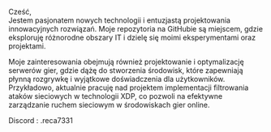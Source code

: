 Cześć,<br>
Jestem pasjonatem nowych technologii i entuzjastą projektowania innowacyjnych rozwiązań. Moje repozytoria na GitHubie są miejscem, gdzie eksploruję różnorodne obszary IT i dzielę się moimi eksperymentami oraz projektami.

Moje zainteresowania obejmują również projektowanie i optymalizację serwerów gier, gdzie dążę do stworzenia środowisk, które zapewniają płynną rozgrywkę i wyjątkowe doświadczenia dla użytkowników. 
Przykładowo, aktualnie pracuję nad projektem implementacji filtrowania ataków sieciowych w technologii XDP, co pozwoli na efektywne zarządzanie ruchem sieciowym w środowiskach gier online.

Discord : .reca7331
